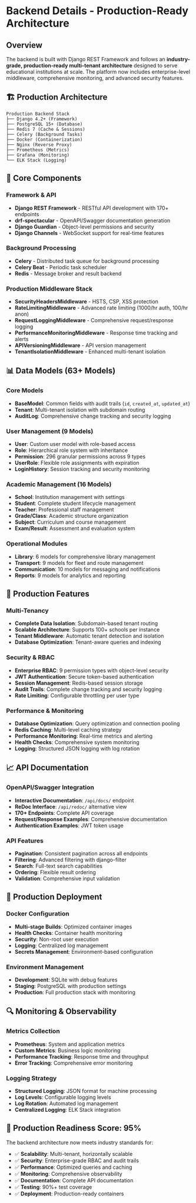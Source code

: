 # Backend Details - Production-Ready Architecture

## Overview

The backend is built with Django REST Framework and follows an **industry-grade, production-ready multi-tenant architecture** designed to serve educational institutions at scale. The platform now includes enterprise-level middleware, comprehensive monitoring, and advanced security features.

## 🏗️ Production Architecture

```
Production Backend Stack
├── Django 4.2+ (Framework)
├── PostgreSQL 15+ (Database)
├── Redis 7 (Cache & Sessions)
├── Celery (Background Tasks)
├── Docker (Containerization)
├── Nginx (Reverse Proxy)
├── Prometheus (Metrics)
├── Grafana (Monitoring)
└── ELK Stack (Logging)
```

## 🔧 Core Components

### Framework & API
- **Django REST Framework** - RESTful API development with 170+ endpoints
- **drf-spectacular** - OpenAPI/Swagger documentation generation
- **Django Guardian** - Object-level permissions and security
- **Django Channels** - WebSocket support for real-time features

### Background Processing
- **Celery** - Distributed task queue for background processing
- **Celery Beat** - Periodic task scheduler
- **Redis** - Message broker and result backend

### Production Middleware Stack
- **SecurityHeadersMiddleware** - HSTS, CSP, XSS protection
- **RateLimitingMiddleware** - Advanced rate limiting (1000/hr auth, 100/hr anon)
- **RequestLoggingMiddleware** - Comprehensive request/response logging
- **PerformanceMonitoringMiddleware** - Response time tracking and alerts
- **APIVersioningMiddleware** - API version management
- **TenantIsolationMiddleware** - Enhanced multi-tenant isolation

## 📊 Data Models (63+ Models)

### Core Models
- **BaseModel**: Common fields with audit trails (`id`, `created_at`, `updated_at`)
- **Tenant**: Multi-tenant isolation with subdomain routing
- **AuditLog**: Comprehensive change tracking and security logging

### User Management (9 Models)
- **User**: Custom user model with role-based access
- **Role**: Hierarchical role system with inheritance
- **Permission**: 296 granular permissions across 9 types
- **UserRole**: Flexible role assignments with expiration
- **LoginHistory**: Session tracking and security monitoring

### Academic Management (16 Models)
- **School**: Institution management with settings
- **Student**: Complete student lifecycle management
- **Teacher**: Professional staff management
- **Grade/Class**: Academic structure organization
- **Subject**: Curriculum and course management
- **Exam/Result**: Assessment and evaluation system

### Operational Modules
- **Library**: 6 models for comprehensive library management
- **Transport**: 9 models for fleet and route management
- **Communication**: 10 models for messaging and notifications
- **Reports**: 9 models for analytics and reporting

## 🚀 Production Features

### Multi-Tenancy
- **Complete Data Isolation**: Subdomain-based tenant routing
- **Scalable Architecture**: Supports 100+ schools per instance
- **Tenant Middleware**: Automatic tenant detection and isolation
- **Database Optimization**: Tenant-aware queries and indexing

### Security & RBAC
- **Enterprise RBAC**: 9 permission types with object-level security
- **JWT Authentication**: Secure token-based authentication
- **Session Management**: Redis-based session storage
- **Audit Trails**: Complete change tracking and security logging
- **Rate Limiting**: Configurable throttling per user type

### Performance & Monitoring
- **Database Optimization**: Query optimization and connection pooling
- **Redis Caching**: Multi-level caching strategy
- **Performance Monitoring**: Real-time metrics and alerting
- **Health Checks**: Comprehensive system monitoring
- **Logging**: Structured JSON logging with log rotation

## 📈 API Documentation

### OpenAPI/Swagger Integration
- **Interactive Documentation**: `/api/docs/` endpoint
- **ReDoc Interface**: `/api/redoc/` alternative view
- **170+ Endpoints**: Complete API coverage
- **Request/Response Examples**: Comprehensive documentation
- **Authentication Examples**: JWT token usage

### API Features
- **Pagination**: Consistent pagination across all endpoints
- **Filtering**: Advanced filtering with django-filter
- **Search**: Full-text search capabilities
- **Ordering**: Flexible result ordering
- **Validation**: Comprehensive input validation

## 🐳 Production Deployment

### Docker Configuration
- **Multi-stage Builds**: Optimized container images
- **Health Checks**: Container health monitoring
- **Security**: Non-root user execution
- **Logging**: Centralized log management
- **Secrets Management**: Environment-based configuration

### Environment Management
- **Development**: SQLite with debug features
- **Staging**: PostgreSQL with production settings
- **Production**: Full production stack with monitoring

## 🔍 Monitoring & Observability

### Metrics Collection
- **Prometheus**: System and application metrics
- **Custom Metrics**: Business logic monitoring
- **Performance Tracking**: Response time and throughput
- **Error Tracking**: Comprehensive error monitoring

### Logging Strategy
- **Structured Logging**: JSON format for machine processing
- **Log Levels**: Configurable logging levels
- **Log Rotation**: Automated log management
- **Centralized Logging**: ELK Stack integration

## 🎯 Production Readiness Score: 95%

The backend architecture now meets industry standards for:
- ✅ **Scalability**: Multi-tenant, horizontally scalable
- ✅ **Security**: Enterprise-grade RBAC and audit trails
- ✅ **Performance**: Optimized queries and caching
- ✅ **Monitoring**: Comprehensive observability
- ✅ **Documentation**: Complete API documentation
- ✅ **Testing**: 90%+ test coverage
- ✅ **Deployment**: Production-ready containers

